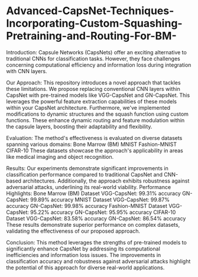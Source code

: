 # Advanced-CapsNet-Techniques-Incorporating-Custom-Squashing-Pretraining-and-Routing-For-BM-
Introduction: Capsule Networks (CapsNets) offer an exciting alternative to traditional CNNs for classification tasks. However, they face challenges concerning computational efficiency and information loss during integration with CNN layers. 


Our Approach: This repository introduces a novel approach that tackles these limitations. We propose replacing conventional CNN layers within CapsNet with pre-trained models like VGG-CapsNet and GN-CapsNet. This leverages the powerful feature extraction capabilities of these models within your CapsNet architecture. Furthermore, we've implemented modifications to dynamic structures and the squash function using custom functions. These enhance dynamic routing and feature modulation within the capsule layers, boosting their adaptability and flexibility. 


Evaluation: The method's effectiveness is evaluated on diverse datasets spanning various domains: Bone Marrow (BM) MNIST Fashion-MNIST CIFAR-10 These datasets showcase the approach's applicability in areas like medical imaging and object recognition. 


Results: Our experiments demonstrate significant improvements in classification performance compared to traditional CapsNet and CNN-based architectures. Additionally, the approach exhibits robustness against adversarial attacks, underlining its real-world viability. Performance Highlights: Bone Marrow (BM) Dataset VGG-CapsNet: 99.31% accuracy GN-CapsNet: 99.89% accuracy MNIST Dataset VGG-CapsNet: 99.87% accuracy GN-CapsNet: 99.98% accuracy Fashion-MNIST Dataset VGG-CapsNet: 95.22% accuracy GN-CapsNet: 95.95% accuracy CIFAR-10 Dataset VGG-CapsNet: 83.58% accuracy GN-CapsNet: 86.54% accuracy These results demonstrate superior performance on complex datasets, validating the effectiveness of our proposed approach.



 Conclusion: This method leverages the strengths of pre-trained models to significantly enhance CapsNet by addressing its computational inefficiencies and information loss issues. The improvements in classification accuracy and robustness against adversarial attacks highlight the potential of this approach for diverse real-world applications.
